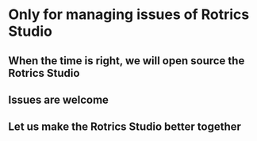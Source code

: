 # Only for managing issues of Rotrics Studio 
## When the time is right, we will open source the Rotrics Studio
## Issues are welcome
## Let us make the Rotrics Studio better together
